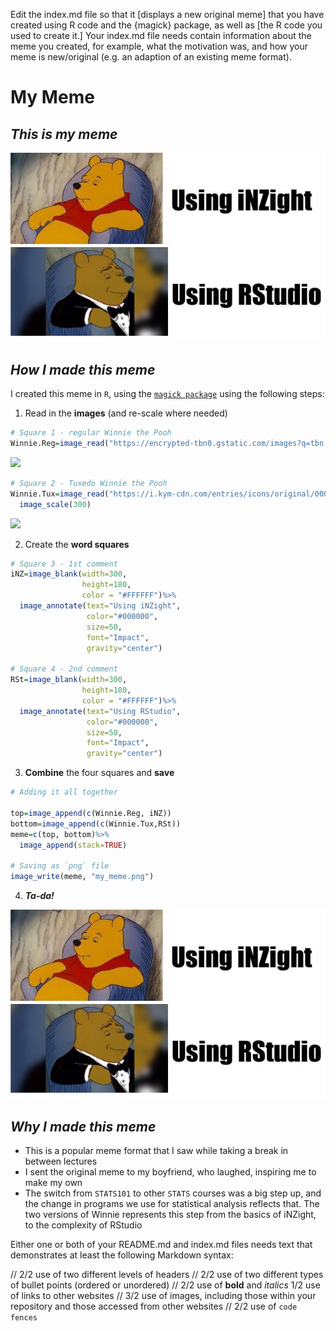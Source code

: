Edit the index.md file so that it [displays a new original meme] that you have created using R code and the {magick} package, as well as [the R code you used to create it.]
Your index.md file needs contain information about the meme you created, for example, what the motivation was, and how your meme is new/original 
  (e.g. an adaption of an existing meme format).

# My Meme

## *This is my meme*
![](my_meme.png)


## *How I made this meme*
I created this meme in `R`, using the [`magick package`](https://cran.r-project.org/web/packages/magick/vignettes/intro.html) using the following steps:
1. Read in the **images** (and re-scale where needed)
```r
# Square 1 - regular Winnie the Pooh
Winnie.Reg=image_read("https://encrypted-tbn0.gstatic.com/images?q=tbn:ANd9GcR2I24KGTXqQF0nKLyB-7O0JKKVBZkzPqp5r77rbW8xoflclrA0A_bmBNrswCtLsi5hOGY&usqp=CAU")
```
![](https://encrypted-tbn0.gstatic.com/images?q=tbn:ANd9GcR2I24KGTXqQF0nKLyB-7O0JKKVBZkzPqp5r77rbW8xoflclrA0A_bmBNrswCtLsi5hOGY&usqp=CAU)
```r
# Square 2 - Tuxedo Winnie the Pooh
Winnie.Tux=image_read("https://i.kym-cdn.com/entries/icons/original/000/029/060/cover3.jpg")%>%
  image_scale(300)
```
![](https://i.kym-cdn.com/entries/icons/original/000/029/060/cover3.jpg)

2. Create the **word squares**
```r
# Square 3 - 1st comment
iNZ=image_blank(width=300,
                height=180,
                color = "#FFFFFF")%>%
  image_annotate(text="Using iNZight",
                 color="#000000",
                 size=50,
                 font="Impact",
                 gravity="center")

# Square 4 - 2nd comment
RSt=image_blank(width=300,
                height=180,
                color = "#FFFFFF")%>%
  image_annotate(text="Using RStudio",
                 color="#000000",
                 size=50,
                 font="Impact",
                 gravity="center")
```
3. **Combine** the four squares and **save**
```r
# Adding it all together

top=image_append(c(Winnie.Reg, iNZ))
bottom=image_append(c(Winnie.Tux,RSt))
meme=c(top, bottom)%>%
  image_append(stack=TRUE)

# Saving as `png` file
image_write(meme, "my_meme.png")
```
4. ***Ta-da!***

![](my_meme.png)

## *Why I made this meme*
- This is a popular meme format that I saw while taking a break in between lectures
- I sent the original meme to my boyfriend, who laughed, inspiring me to make my own
- The switch from `STATS101` to other `STATS` courses was a big step up, and the change in programs we use for statistical analysis reflects that. The two versions of Winnie represents this step from the basics of iNZight, to the complexity of RStudio

Either one or both of your README.md and index.md files needs text that demonstrates at least the following Markdown syntax:

// 2/2 use of two different levels of headers
// 2/2 use of two different types of bullet points (ordered or unordered)
// 2/2 use of **bold** and *italics*
1/2 use of links to other websites
// 3/2 use of images, including those within your repository and those accessed from other websites
// 2/2 use of `code fences`


